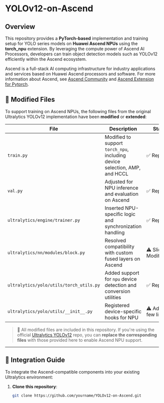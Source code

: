 # YOLOv12-on-Ascend

## Overview

This repository provides a **PyTorch-based** implementation and training setup for YOLO series models on **Huawei Ascend NPUs** using the **torch_npu** extension. By leveraging the compute power of Ascend AI Processors, developers can train object detection models such as YOLOv12 efficiently within the Ascend ecosystem.

Ascend is a full-stack AI computing infrastructure for industry applications and services based on Huawei Ascend processors and software. For more information about Ascend, see [Ascend Community](https://www.hiascend.com/en/) and [Ascend Extension for Pytorch](https://github.com/Ascend/pytorch).

## 🔧 Modified Files

To support training on Ascend NPUs, the following files from the original Ultralytics YOLOv12 implementation have been **modified** or **extended**:

| File | Description | Status |
|------|-------------|--------|
| `train.py` | Modified to support `torch_npu`, including device selection, AMP, and HCCL | ✅ Replaced |
| `val.py` | Adjusted for NPU inference and evaluation on Ascend | ✅ Replaced |
| `ultralytics/engine/trainer.py` | Inserted NPU-specific logic and synchronization handling | ✅ Replaced |
| `ultralytics/nn/modules/block.py` | Resolved compatibility with custom fused layers on Ascend | ⚠️ Slight Modification |
| `ultralytics/yolo/utils/torch_utils.py` | Added support for `npu` device detection and conversion utilities | ✅ Replaced |
| `ultralytics/yolo/utils/__init__.py` | Registered device-specific hooks for NPU | ⚠️ Added few lines |

> 📌 All modified files are included in this repository. If you're using the official [Ultralytics YOLOv12](https://github.com/ultralytics/yolov12) repo, you can **replace the corresponding files** with those provided here to enable Ascend NPU support.

---

## 🔄 Integration Guide

To integrate the Ascend-compatible components into your existing Ultralytics environment:

1. **Clone this repository**:
   ```bash
   git clone https://github.com/yourname/YOLOv12-on-Ascend.git
